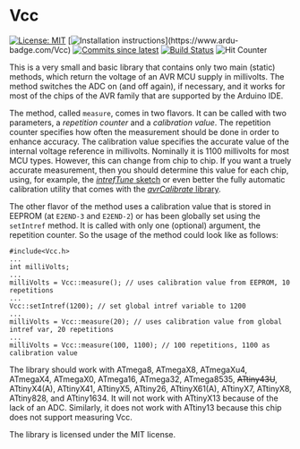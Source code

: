 Vcc
===

[![License: MIT](https://img.shields.io/badge/License-MIT-blue.svg)](https://opensource.org/licenses/MIT)
[![Installation instructions](https://www.ardu-badge.com/badge/Vcc.svg?)](https://www.ardu-badge.com/Vcc)
[![Commits since latest](https://img.shields.io/github/commits-since/felias-fogg/Vcc/latest)](https://github.com/felias-fogg/Vcc/commits/master)
[![Build Status](https://github.com/felias-fogg/Vcc/workflows/LibraryBuild/badge.svg)](https://github.com/felias-fogg/Vcc/actions)
![Hit Counter](https://visitor-badge.laobi.icu/badge?page_id=felias-fogg_Vcc)



This is a very small and basic library that contains only two main (static) methods, which return the voltage of an AVR MCU supply in millivolts. The method switches the ADC on (and off again), if necessary, and it works for most of the chips of the AVR family that are supported by the Arduino IDE.

The method, called `measure`, comes in two flavors. It can be called with two parameters, a *repetition counter* and a *calibration value*. The repetition counter specifies how often the measurement should be done in order to enhance accuracy. The calibration value specifies the accurate value of the internal voltage reference in millivolts. Nominally it is 1100 millivolts for most MCU types. However, this can change from chip to chip. If you want a truely accurate measurement, then you should determine this value for each chip, using, for example, the [*intrefTune* sketch](https://github.com/felias-fogg/intrefTune) or even better the fully automatic calibration utility that comes with the [*avrCalibrate* library](https://github.com/felias-fogg/avrCalibrate). 

The other flavor of the method uses a calibration value that is stored in EEPROM (at `E2END-3` and `E2END-2`) or has been globally set using the `setIntref` method. It is called with only one (optional) argument, the repetition counter. So the usage of the method could look like as follows:

    #include<Vcc.h>
    ...
    int milliVolts;
    ...
    milliVolts = Vcc::measure(); // uses calibration value from EEPROM, 10 repetitions
    ...
    Vcc::setIntref(1200); // set global intref variable to 1200
    ...
    milliVolts = Vcc::measure(20); // uses calibration value from global intref var, 20 repetitions
    ...
    milliVolts = Vcc::measure(100, 1100); // 100 repetitions, 1100 as calibration value

The library should work with ATmega8, ATmegaX8, ATmegaXu4, ATmegaX4, ATmegaX0, ATmega16, ATmega32, ATmega8535, ~~ATtiny43U~~, ATtinyX4(A), ATtinyX41, ATtinyX5, ATtiny26, ATtinyX61(A), ATtinyX7, ATtinyX8, ATtiny828, and ATtiny1634. It will not work with ATtinyX13 because of the lack of an ADC. Similarly, it does not work with ATtiny13 because this chip does not support measuring Vcc. 

The library is licensed under the MIT license.
